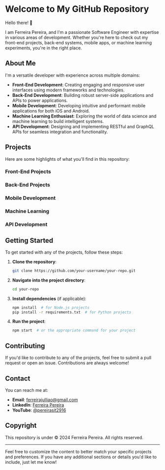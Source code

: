 # Welcome to My GitHub Repository

Hello there! 👋

I am Ferreira Pereira, and I'm a passionate Software Engineer with expertise in various areas of development. Whether you're here to check out my front-end projects, back-end systems, mobile apps, or machine learning experiments, you're in the right place.

## About Me

I'm a versatile developer with experience across multiple domains:

- **Front-End Development**: Creating engaging and responsive user interfaces using modern frameworks and technologies.
- **Back-End Development**: Building robust server-side applications and APIs to power applications.
- **Mobile Development**: Developing intuitive and performant mobile applications for both iOS and Android.
- **Machine Learning Enthusiast**: Exploring the world of data science and machine learning to build intelligent systems.
- **API Development**: Designing and implementing RESTful and GraphQL APIs for seamless integration and functionality.

## Projects

Here are some highlights of what you'll find in this repository:

### Front-End Projects

<!-- - **[Project Name]**: Brief description of the project, technologies used, and any notable features or accomplishments.
- **[Project Name]**: Brief description of the project, technologies used, and any notable features or accomplishments.
-->
### Back-End Projects
<!--
- **[Project Name]**: Brief description of the project, technologies used, and any notable features or accomplishments.
- **[Project Name]**: Brief description of the project, technologies used, and any notable features or accomplishments.
-->
### Mobile Development
<!--
- **[Project Name]**: Brief description of the app, technologies used, and any notable features or accomplishments.
- **[Project Name]**: Brief description of the app, technologies used, and any notable features or accomplishments.
-->
### Machine Learning
<!--
- **[Project Name]**: Brief description of the ML project, techniques used, and any results or findings.
- **[Project Name]**: Brief description of the ML project, techniques used, and any results or findings.
-->
### API Development
<!--
- **[Project Name]**: Brief description of the API, its purpose, and any notable features or documentation.
- **[Project Name]**: Brief description of the API, its purpose, and any notable features or documentation.
-->
## Getting Started

To get started with any of the projects, follow these steps:

1. **Clone the repository**:
   ```bash
   git clone https://github.com/your-username/your-repo.git
   ```

2. **Navigate into the project directory**:
   ```bash
   cd your-repo
   ```

3. **Install dependencies** (if applicable):
   ```bash
   npm install  # for Node.js projects
   pip install -r requirements.txt  # for Python projects
   ```

4. **Run the project**:
   ```bash
   npm start  # or the appropriate command for your project
   ```

## Contributing

If you'd like to contribute to any of the projects, feel free to submit a pull request or open an issue. Contributions are always welcome!

## Contact

You can reach me at:

- **Email**: [ferreirajulliao@gmail.com](mailto:your-email@example.com)
- **LinkedIn**: [Ferreira Pereira](https://www.linkedin.com/in/ferreira-pereira-18b9a23a)
- **YouTube**: [@pereirasit2916](https://www.youtube.com/channel/UCW3QBWYIXvJ1YTWyOVHrqcA)

## Copyright

This repository is under © 2024 Ferreira Pereira. All rights reserved.

---

Feel free to customize the content to better match your specific projects and preferences. If you have any additional sections or details you'd like to include, just let me know!
